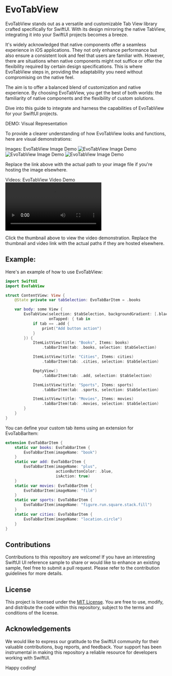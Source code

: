 # EvoTabView
EvoTabView stands out as a versatile and customizable Tab View library crafted specifically for SwiftUI. With its design mirroring the native TabView, integrating it into your SwiftUI projects becomes a breeze.

It's widely acknowledged that native components offer a seamless experience in iOS applications. They not only enhance performance but also ensure a consistent look and feel that users are familiar with. However, there are situations when native components might not suffice or offer the flexibility required by certain design specifications. This is where EvoTabView steps in, providing the adaptability you need without compromising on the native feel.

The aim is to offer a balanced blend of customization and native experience. By choosing EvoTabView, you get the best of both worlds: the familiarity of native components and the flexibility of custom solutions.

Dive into this guide to integrate and harness the capabilities of EvoTabView for your SwiftUI projects.

DEMO: Visual Representation

To provide a clearer understanding of how EvoTabView looks and functions, here are visual demonstrations:

Images:
EvoTabView Image Demo
![EvoTabView Image Demo](https://github.com/rahulvatakara/EvoTabView/blob/main/demo/evotab_image_1.png)
![EvoTabView Image Demo](https://github.com/rahulvatakara/EvoTabView/blob/main/demo/evotab_image_2.png)
![EvoTabView Image Demo](https://github.com/rahulvatakara/EvoTabView/blob/main/demo/evotab_image_3.png)


Replace the link above with the actual path to your image file if you're hosting the image elsewhere.

Videos:
EvoTabView Video Demo
![EvoTabView Video Demo](https://github.com/rahulvatakara/EvoTabView/blob/main/demo/evotab_video.mp4)


Click the thumbnail above to view the video demonstration. Replace the thumbnail and video link with the actual paths if they are hosted elsewhere.
## Example:
Here's an example of how to use EvoTabView:

```swift
import SwiftUI
import EvoTabView

struct ContentView: View {
    @State private var tabSelection: EvoTabBarItem = .books

    var body: some View {
        EvoTabView(selection: $tabSelection, backgroundGradient: [.black, .black.opacity(0.6)],
                   onTapped: { tab in
            if tab == .add {
                print("Add button action")
            }
        }) {
            ItemListView(title: "Books", Items: books)
                .tabBarItem(tab: .books, selection: $tabSelection)

            ItemListView(title: "Cities", Items: cities)
                .tabBarItem(tab: .cities, selection: $tabSelection)

            EmptyView()
                .tabBarItem(tab: .add, selection: $tabSelection)

            ItemListView(title: "Sports", Items: sports)
                .tabBarItem(tab: .sports, selection: $tabSelection)

            ItemListView(title: "Movies", Items: movies)
                .tabBarItem(tab: .movies, selection: $tabSelection)
        }
    }
}
```

You can define your custom tab items using an extension for EvoTabBarItem:

```swift
extension EvoTabBarItem {
    static var books: EvoTabBarItem {
        EvoTabBarItem(imageName: "book")
    }
    static var add: EvoTabBarItem {
        EvoTabBarItem(imageName: "plus",
                      actionButtonColor: .blue,
                      isAction: true)
    }
    static var movies: EvoTabBarItem {
        EvoTabBarItem(imageName: "film")
    }
    static var sports: EvoTabBarItem {
        EvoTabBarItem(imageName: "figure.run.square.stack.fill")
    }
    static var cities: EvoTabBarItem {
        EvoTabBarItem(imageName: "location.circle")
    }
}
```

## Contributions

Contributions to this repository are welcome! If you have an interesting SwiftUI UI reference sample to share or would like to enhance an existing sample, feel free to submit a pull request. Please refer to the contribution guidelines for more details.

## License

This project is licensed under the [MIT License](https://chat.openai.com/LICENSE). You are free to use, modify, and distribute the code within this repository, subject to the terms and conditions of the license.

## Acknowledgements

We would like to express our gratitude to the SwiftUI community for their valuable contributions, bug reports, and feedback. Your support has been instrumental in making this repository a reliable resource for developers working with SwiftUI.

Happy coding!

